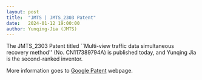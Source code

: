 ```yaml
---
layout: post
title:  "JMTS | JMTS_2303 Patent"
date:   2024-01-12 19:00:00
author: Yunqing-Jia (JMTS)
---
```

<p>The JMTS_2303 Patent titled ``Multi-view traffic data simultaneous recovery method'' (No. CN117389794A) is published today, and Yunqing Jia is the second-ranked inventor.</p>

<p>More information goes to <a href="https://patents.google.com/patent/CN117389794A/en">Google Patent</a> webpage.</p>


